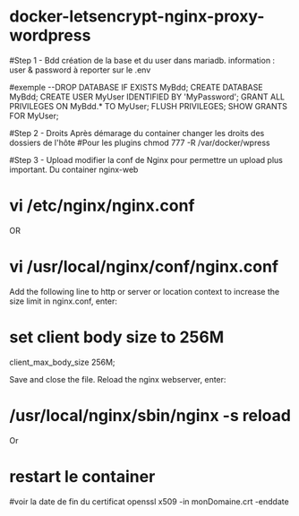 # docker-letsencrypt-nginx-proxy-wordpress

#Step 1 - Bdd
création de la base et du user dans mariadb.
information : user & password à reporter sur le .env

#exemple 
--DROP DATABASE IF EXISTS MyBdd;
CREATE DATABASE MyBdd;
CREATE USER MyUser IDENTIFIED BY 'MyPassword';
GRANT ALL PRIVILEGES ON MyBdd.* TO MyUser;
FLUSH PRIVILEGES;
SHOW GRANTS FOR MyUser;


#Step 2 - Droits
Après démarage du container changer les droits des dossiers de l'hôte
#Pour les plugins 
chmod 777 -R /var/docker/wpress

#Step 3 - Upload
modifier la conf de Nginx pour permettre un upload plus important.
Du container nginx-web
# vi /etc/nginx/nginx.conf
OR
# vi /usr/local/nginx/conf/nginx.conf
Add the following line to http or server or location context to increase the size limit in nginx.conf, enter:
# set client body size to 256M #
client_max_body_size 256M;

Save and close the file. Reload the nginx webserver, enter:
# /usr/local/nginx/sbin/nginx -s reload
Or
# restart le container

#voir la date de fin du certificat
openssl x509 -in monDomaine.crt -enddate


